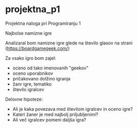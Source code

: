 # projektna_p1
Projektna naloga pri Programiranju 1

Najbolse namizne igre

Analizaral bom namizne igre glede na število glasov na strani
(https://boardgamegeek.com/)

Za vsako igro bom zajel:
* oceno od tako imenovanih "geekov"
* oceno uporabnikov
* pričakovano dolžino igranja
* žanr igre, tematiko
* število igralcev

Delovne hipoteze:
* Ali je kaka povezava med številom igralcev in oceno igre?
* Kateri žaner je med najbolj priljubljenimi?
* Ali več igralcev pomeni daljša igra?

